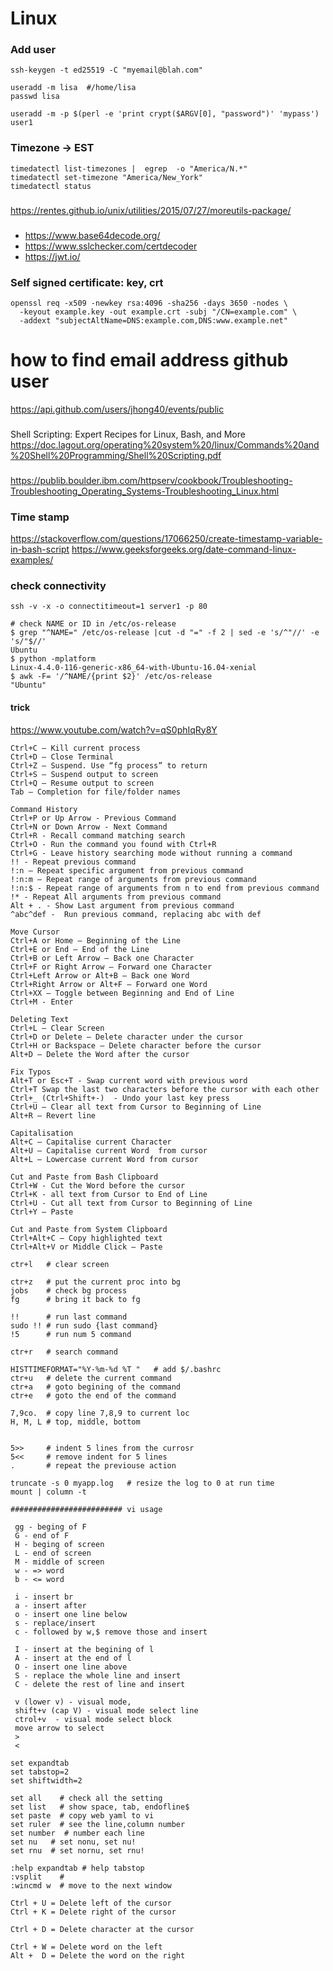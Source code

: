 # Linux

### Add user
```
ssh-keygen -t ed25519 -C "myemail@blah.com"

useradd -m lisa  #/home/lisa
passwd lisa

useradd -m -p $(perl -e 'print crypt($ARGV[0], "password")' 'mypass') user1

```
### Timezone -> EST
```
timedatectl list-timezones |  egrep  -o "America/N.*"
timedatectl set-timezone "America/New_York"
timedatectl status
```
###
https://rentes.github.io/unix/utilities/2015/07/27/moreutils-package/

###
- https://www.base64decode.org/
- https://www.sslchecker.com/certdecoder
- https://jwt.io/


### Self signed certificate: key, crt

```
openssl req -x509 -newkey rsa:4096 -sha256 -days 3650 -nodes \
  -keyout example.key -out example.crt -subj "/CN=example.com" \
  -addext "subjectAltName=DNS:example.com,DNS:www.example.net"
```

# how to find email address github user
https://api.github.com/users/jhong40/events/public

###
Shell Scripting: Expert Recipes for Linux, Bash, and More
https://doc.lagout.org/operating%20system%20/linux/Commands%20and%20Shell%20Programming/Shell%20Scripting.pdf
###
https://publib.boulder.ibm.com/httpserv/cookbook/Troubleshooting-Troubleshooting_Operating_Systems-Troubleshooting_Linux.html

### Time stamp
https://stackoverflow.com/questions/17066250/create-timestamp-variable-in-bash-script
https://www.geeksforgeeks.org/date-command-linux-examples/

### check connectivity
```
ssh -v -x -o connectitimeout=1 server1 -p 80

# check NAME or ID in /etc/os-release
$ grep "^NAME=" /etc/os-release |cut -d "=" -f 2 | sed -e 's/^"//' -e 's/"$//'   
Ubuntu
$ python -mplatform 
Linux-4.4.0-116-generic-x86_64-with-Ubuntu-16.04-xenial  
$ awk -F= '/^NAME/{print $2}' /etc/os-release
"Ubuntu"

```

#### trick
https://www.youtube.com/watch?v=qS0phIqRy8Y
```
Ctrl+C – Kill current process
Ctrl+D – Close Terminal
Ctrl+Z – Suspend. Use “fg process” to return
Ctrl+S – Suspend output to screen
Ctrl+Q – Resume output to screen
Tab – Completion for file/folder names

Command History
Ctrl+P or Up Arrow - Previous Command
Ctrl+N or Down Arrow - Next Command
Ctrl+R - Recall command matching search
Ctrl+O - Run the command you found with Ctrl+R
Ctrl+G - Leave history searching mode without running a command
!! - Repeat previous command
!:n – Repeat specific argument from previous command
!:n:m – Repeat range of arguments from previous command
!:n:$ - Repeat range of arguments from n to end from previous command
!* - Repeat All arguments from previous command
Alt + . - Show Last argument from previous command
^abc­^­def -  Run previous command, replacing abc with def

Move Cursor
Ctrl+A or Home – Beginning of the Line
Ctrl+E or End – End of the Line
Ctrl+B or Left Arrow – Back one Character
Ctrl+F or Right Arrow – Forward one Character
Ctrl+Left Arrow or Alt+B – Back one Word
Ctrl+Right Arrow or Alt+F – Forward one Word
Ctrl+XX – Toggle between Beginning and End of Line
Ctrl+M - Enter

Deleting Text
Ctrl+L – Clear Screen
Ctrl+D or Delete – Delete character under the cursor
Ctrl+H or Backspace – Delete character before the cursor
Alt+D – Delete the Word after the cursor

Fix Typos
Alt+T or Esc+T - Swap current word with previous word
Ctrl+T Swap the last two characters before the cursor with each other
Ctrl+_ (Ctrl+Shift+-)  - Undo your last key press
Ctrl+U – Clear all text from Cursor to Beginning of Line
Alt+R – Revert line

Capitalisation
Alt+C – Capitalise current Character
Alt+U – Capitalise current Word  from cursor
Alt+L – Lowercase current Word from cursor

Cut and Paste from Bash Clipboard
Ctrl+W - Cut the Word before the cursor
Ctrl+K - all text from Cursor to End of Line
Ctrl+U - Cut all text from Cursor to Beginning of Line
Ctrl+Y – Paste

Cut and Paste from System Clipboard
Ctrl+Alt+C – Copy highlighted text
Ctrl+Alt+V or Middle Click – Paste
```
```
ctr+l   # clear screen

ctr+z   # put the current proc into bg
jobs    # check bg process
fg      # bring it back to fg

!!      # run last command
sudo !! # run sudo {last command}
!5      # run num 5 command

ctr+r   # search command

HISTTIMEFORMAT="%Y-%m-%d %T "   # add $/.bashrc
ctr+u   # delete the current command
ctr+a   # goto begining of the command
ctr+e   # goto the end of the command

7,9co.  # copy line 7,8,9 to current loc
H, M, L # top, middle, bottom


5>>     # indent 5 lines from the currosr
5<<     # remove indent for 5 lines
.       # repeat the previouse action

truncate -s 0 myapp.log   # resize the log to 0 at run time
mount | column -t
```

```
######################### vi usage
            
 gg - beging of F
 G - end of F
 H - beging of screen
 L - end of screen
 M - middle of screen
 w - => word
 b - <= word
 
 i - insert br
 a - insert after
 o - insert one line below
 s - replace/insert           
 c - followed by w,$ remove those and insert         
 
 I - insert at the begining of l
 A - insert at the end of l
 O - insert one line above
 S - replace the whole line and insert
 C - delete the rest of line and insert
           
 v (lower v) - visual mode, 
 shift+v (cap V) - visual mode select line
 ctrol+v  - visual mode select block
 move arrow to select
 > 
 <
 
set expandtab
set tabstop=2
set shiftwidth=2
      
set all    # check all the setting       
set list   # show space, tab, endofline$
set paste  # copy web yaml to vi
set ruler  # see the line,column number
set number  # number each line
set nu   # set nonu, set nu!
set rnu  # set nornu, set rnu!

:help expandtab # help tabstop   
:vsplit    # 
:wincmd w  # move to the next window
 ```
``` 
Ctrl + U = Delete left of the cursor
Ctrl + K = Delete right of the cursor

Ctrl + D = Delete character at the cursor 

Ctrl + W = Delete word on the left
Alt +  D = Delete the word on the right
```
